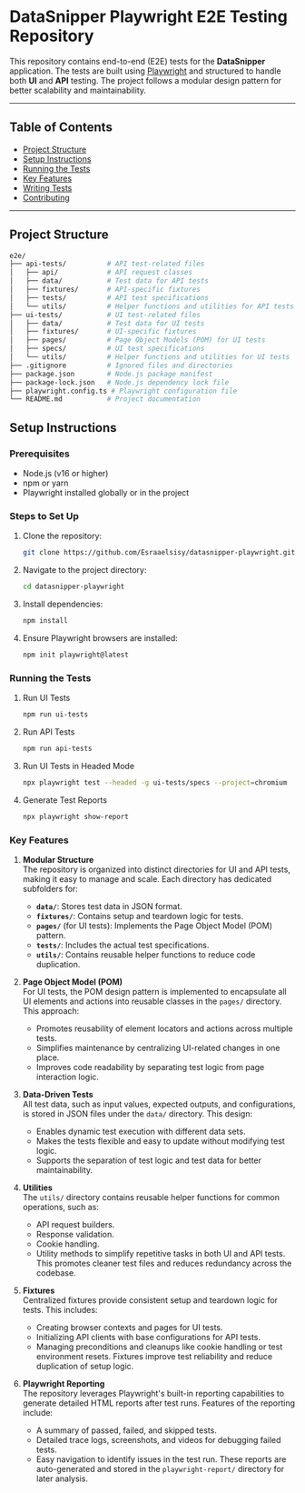 # DataSnipper Playwright E2E Testing Repository

This repository contains end-to-end (E2E) tests for the **DataSnipper** application. The tests are built using [Playwright](https://playwright.dev/) and structured to handle both **UI** and **API** testing. The project follows a modular design pattern for better scalability and maintainability.

---

## Table of Contents

- [Project Structure](#project-structure)
- [Setup Instructions](#setup-instructions)
- [Running the Tests](#running-the-tests)
- [Key Features](#key-features)
- [Writing Tests](#writing-tests)
- [Contributing](#contributing)

---

## Project Structure

```bash
e2e/
├── api-tests/          # API test-related files
│   ├── api/            # API request classes
│   ├── data/           # Test data for API tests
│   ├── fixtures/       # API-specific fixtures
│   ├── tests/          # API test specifications
│   └── utils/          # Helper functions and utilities for API tests
├── ui-tests/           # UI test-related files
│   ├── data/           # Test data for UI tests
│   ├── fixtures/       # UI-specific fixtures
│   ├── pages/          # Page Object Models (POM) for UI tests
│   ├── specs/          # UI test specifications
│   └── utils/          # Helper functions and utilities for UI tests
├── .gitignore          # Ignored files and directories
├── package.json        # Node.js package manifest
├── package-lock.json   # Node.js dependency lock file
├── playwright.config.ts # Playwright configuration file
└── README.md           # Project documentation
```

## Setup Instructions

### Prerequisites
- Node.js (v16 or higher)
- npm or yarn
- Playwright installed globally or in the project

### Steps to Set Up
1. Clone the repository:
   ```bash
   git clone https://github.com/Esraaelsisy/datasnipper-playwright.git
   ```

2. Navigate to the project directory:
   ```bash
   cd datasnipper-playwright
   ```

3. Install dependencies:
   ```bash
   npm install
   ```

4. Ensure Playwright browsers are installed:
   ```bash
   npm init playwright@latest
   ```   

### Running the Tests
1. Run UI Tests
   ```bash
   npm run ui-tests
   ```

2. Run API Tests
   ```bash
   npm run api-tests
   ```

3. Run UI Tests in Headed Mode
   ```bash
   npx playwright test --headed -g ui-tests/specs --project=chromium
   ```

4. Generate Test Reports
   ```bash
   npx playwright show-report
   ```

### Key Features

1. **Modular Structure**  
   The repository is organized into distinct directories for UI and API tests, making it easy to manage and scale. Each directory has dedicated subfolders for:
   - **`data/`**: Stores test data in JSON format.
   - **`fixtures/`**: Contains setup and teardown logic for tests.
   - **`pages/`** (for UI tests): Implements the Page Object Model (POM) pattern.
   - **`tests/`**: Includes the actual test specifications.
   - **`utils/`**: Contains reusable helper functions to reduce code duplication.

2. **Page Object Model (POM)**  
   For UI tests, the POM design pattern is implemented to encapsulate all UI elements and actions into reusable classes in the `pages/` directory. This approach:
   - Promotes reusability of element locators and actions across multiple tests.
   - Simplifies maintenance by centralizing UI-related changes in one place.
   - Improves code readability by separating test logic from page interaction logic.

3. **Data-Driven Tests**  
   All test data, such as input values, expected outputs, and configurations, is stored in JSON files under the `data/` directory. This design:
   - Enables dynamic test execution with different data sets.
   - Makes the tests flexible and easy to update without modifying test logic.
   - Supports the separation of test logic and test data for better maintainability.

4. **Utilities**  
   The `utils/` directory contains reusable helper functions for common operations, such as:
   - API request builders.
   - Response validation.
   - Cookie handling.
   - Utility methods to simplify repetitive tasks in both UI and API tests.
   This promotes cleaner test files and reduces redundancy across the codebase.

5. **Fixtures**  
   Centralized fixtures provide consistent setup and teardown logic for tests. This includes:
   - Creating browser contexts and pages for UI tests.
   - Initializing API clients with base configurations for API tests.
   - Managing preconditions and cleanups like cookie handling or test environment resets.
   Fixtures improve test reliability and reduce duplication of setup logic.

6. **Playwright Reporting**  
   The repository leverages Playwright's built-in reporting capabilities to generate detailed HTML reports after test runs. Features of the reporting include:
   - A summary of passed, failed, and skipped tests.
   - Detailed trace logs, screenshots, and videos for debugging failed tests.
   - Easy navigation to identify issues in the test run.
   These reports are auto-generated and stored in the `playwright-report/` directory for later analysis.


